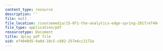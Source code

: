 ```yaml
---
content_type: resource
description: ''
file: null
file_location: /coursemedia/15-071-the-analytics-edge-spring-2017/ef4048d59a0d18c5c882257e6cc2172a_uo0EmonbUhU.pdf
file_type: application/pdf
resourcetype: Document
title: 3play pdf file
uid: ef4048d5-9a0d-18c5-c882-257e6cc2172a
---
```

